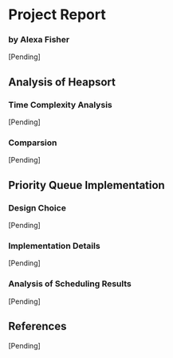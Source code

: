 # Project Report 
### by Alexa Fisher

[Pending]

## Analysis of Heapsort
### Time Complexity Analysis
[Pending]

### Comparsion
[Pending]

## Priority Queue Implementation
### Design Choice
[Pending]

### Implementation Details
[Pending]

### Analysis of Scheduling Results
[Pending]

## References
[Pending]



